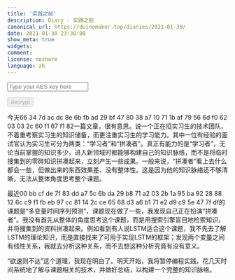 ```yaml
---
title: '实践之前'
description: Diary - 实践之前
canonical_url: https://duinomaker.top/diaries/2021-01-30/
date: 2021-01-30 23:30:00
show_meta: true
widgets:
comment:
license: noshare
language: zh
---
```


<script async src="https://server.duinomaker.top/blog/assets/crypto-js.min.js" defer></script>
<script src="https://server.duinomaker.top/blog/assets/decrypt.js" defer></script>
<div class="field has-addons">
<p class="control has-icons-left">
    <input id="password" class="input" type="password" maxlength="16" placeholder="Type your AES key here" digest="e69982faa437333c597432486df77f9383ce26f02841f2b661eb01f0f73a4ea2">
    <span class="icon is-small is-left">
        <i id="input-bar-icon" class="fas fa-lock"></i>
    </span>
</p>
<p class="control">
    <button id="decrypt" class="button" onclick="decryptAll()" disabled>decrypt</button>
</p>
</div>

今天<span class="encrypted" iv="zz8UZdpOfyF0Se2l">66 34 7d ac dc 8e 6b fb ad 29 bf 47 80 38 a7 10 71 1b af 79 56 6d f0 62 03 03 2c 60 f1 67 f1 82</span>一篇文章，很有意思。说一个正在招实习生的技术团队，不着重考察实习生的知识储备，而更注重实习生的学习能力。其中一位有经验的面试官认为实习生可分为两类：“学习者”和“拼凑者”。真正有能力的是“学习者”，无论当前掌握的知识多少，进入新领域时都能够构建自己的知识脉络，而不是将临时搜集到的零碎知识拼凑起来，立刻产生一些成果。一般来说，“拼凑者”看上去什么都会一些，但做出来的东西效果差、没有整体性。这是因为他的知识脉络还不够清晰，无法从整体角度思考整个课题。

最近<span class="encrypted" iv="nldzaSNMBAWkkxeC">00 bb cf de 7f 83 dd a7 5c 6b da 29 b8 71 a2 03 2b 1a 95 ba 92 28 88 12 6c c9 f1 fb eb 97 cc 81 14 2c ce 65 68 d3 a6 b1 71 e2 d9 c9 5e 47 7f df</span>的课题是“多变量时间序列预测”，课题现在做了一些，我发现自己正在扮演“拼凑者”。我没有首先从整体的角度思考这个课题，而是用搜索引擎盲目地检索知识，并将搜集到的资料拼凑起来。例如看到有人说LSTM适合这个课题，我不先去了解LSTM的理论知识，而是直接找来了可用于实现LSTM的框架；发现两个变量之间有线性关系，我就去分析这种关系，而不去想这种分析究竟有没有意义。

“欲速则不达”这个道理，我现在明白了。明天开始，我将暂停编程实践，花几天时间系统地了解与课题相关的技术，并做好总结，以构建一个完整的知识脉络。